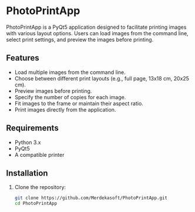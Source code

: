 # PhotoPrintApp

PhotoPrintApp is a PyQt5 application designed to facilitate printing images with various layout options. Users can load images from the command line, select print settings, and preview the images before printing.

## Features

- Load multiple images from the command line.
- Choose between different print layouts (e.g., full page, 13x18 cm, 20x25 cm).
- Preview images before printing.
- Specify the number of copies for each image.
- Fit images to the frame or maintain their aspect ratio.
- Print images directly from the application.

## Requirements

- Python 3.x
- PyQt5
- A compatible printer

## Installation

1. Clone the repository:
   ```bash
   git clone https://github.com/Merdekasoft/PhotoPrintApp.git
   cd PhotoPrintApp
